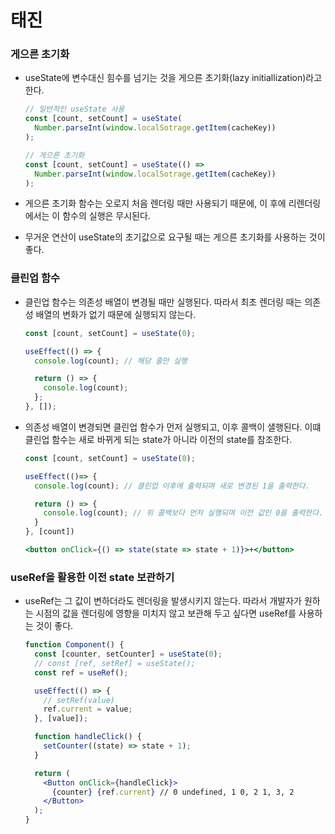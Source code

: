 # 태진

### 게으른 초기화

- useState에 변수대신 힘수를 넘기는 것을 게으른 초기화(lazy initiallization)라고 한다.

  ```jsx
  // 일반적인 useState 사용
  const [count, setCount] = useState(
    Number.parseInt(window.localSotrage.getItem(cacheKey))
  );

  // 게으른 초기화
  const [count, setCount] = useState(() =>
    Number.parseInt(window.localSotrage.getItem(cacheKey))
  );
  ```

- 게으른 초기화 함수는 오로지 처음 렌더링 때만 사용되기 때문에, 이 후에 리렌더링에서는 이 함수의 실행은 무시된다.
- 무거운 연산이 useState의 초기값으로 요구될 때는 게으른 초기화를 사용하는 것이 좋다.

### 클린업 함수

- 클린업 함수는 의존성 배열이 변경될 때만 실행된다. 따라서 최초 렌더링 때는 의존성 배열의 변화가 없기 때문에 실행되지 않는다.

  ```jsx
  const [count, setCount] = useState(0);

  useEffect(() => {
    console.log(count); // 해당 줄만 실행

    return () => {
      console.log(count);
    };
  }, []);
  ```

- 의존성 배열이 변경되면 클린업 함수가 먼저 실행되고, 이후 콜백이 샐행된다. 이떄 클린업 함수는 새로 바뀌게 되는 state가 아니라 이전의 state를 참조한다.

  ```jsx
  const [count, setCount] = useState(0);

  useEffect(()=> {
    console.log(count); // 클린업 이후에 출력되며 새로 변경된 1을 출력한다.

    return () => {
      console.log(count); // 위 콜백보다 먼처 실행되며 이전 값인 0을 출력한다.
    }
  }, [count])

  <button onClick={() => state(state => state + 1)}>+</button>
  ```

### useRef을 활용한 이전 state 보관하기

- useRef는 그 값이 변하더라도 렌더링을 발생시키지 않는다. 따라서 개발자가 원하는 시점의 값을 렌더링에 영향을 미치지 않고 보관해 두고 싶다면 useRef를 사용하는 것이 좋다.

  ```jsx
  function Component() {
    const [counter, setCounter] = useState(0);
    // const [ref, setRef] = useState();
    const ref = useRef();

    useEffect(() => {
      // setRef(value)
      ref.current = value;
    }, [value]);

    function handleClick() {
      setCounter((state) => state + 1);
    }

    return (
      <Button onClick={handleClick}>
        {counter} {ref.current} // 0 undefined, 1 0, 2 1, 3, 2
      </Button>
    );
  }
  ```
